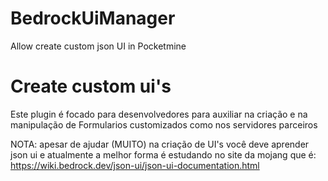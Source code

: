 # BedrockUiManager
Allow create custom json UI in Pocketmine

# Create custom ui's

Este plugin é focado para desenvolvedores para auxiliar na criação e na manipulação de Formularios customizados como nos servidores parceiros

NOTA: apesar de ajudar (MUITO) na criação de UI's você deve aprender json ui e atualmente a melhor forma é estudando no site da mojang
que é: https://wiki.bedrock.dev/json-ui/json-ui-documentation.html 
